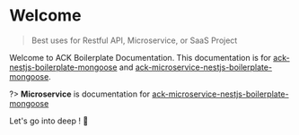 # Welcome

> Best uses for Restful API, Microservice, or SaaS Project

Welcome to ACK Boilerplate Documentation. This documentation is for [ack-nestjs-boilerplate-mongoose][ack-repo] and [ack-microservice-nestjs-boilerplate-mongoose][ack-microservice-repo].

?> **Microservice** is documentation for [ack-microservice-nestjs-boilerplate-mongoose][ack-microservice-repo]

Let's go into deep ! 🚀

<button-jump-to name="Jump To Overview" link="/#/overview"></button-jump-to>

<!-- Repo LINKS -->

[ack-repo]: https://github.com/andrechristikan/ack-nestjs-boilerplate-mongoose
[ack-microservice-repo]: https://github.com/andrechristikan/ack-microservice-nestjs-mongoose

&nbsp;
